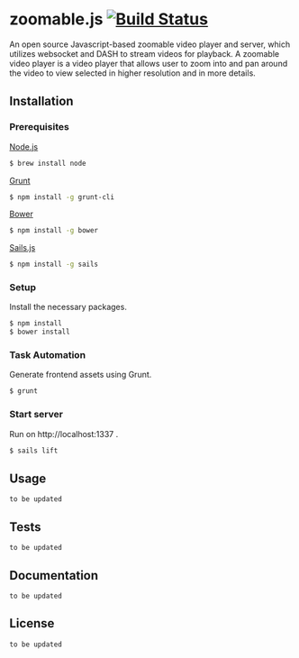 # zoomable.js [![Build Status][travis-image]][travis-url] 
An open source Javascript-based zoomable video player and server, which utilizes websocket and DASH to stream videos for playback. A zoomable video player is a video player that allows user to zoom into and pan around the video to view selected in higher resolution and in more details. 


## Installation

### Prerequisites

[Node.js](http://nodejs.org)
```bash
$ brew install node
```

[Grunt](http://gruntjs.com/)
```bash
$ npm install -g grunt-cli
```

[Bower](http://www.npmjs.com/package/bower)
```bash
$ npm install -g bower
```

[Sails.js](http://sailsjs.org/get-started)
```bash
$ npm install -g sails
```


### Setup

Install the necessary packages.

```bash
$ npm install 
$ bower install 
```

### Task Automation

Generate frontend assets using Grunt.

```bash
$ grunt
```

### Start server

Run on http://localhost:1337 .

```bash
$ sails lift
```

## Usage
`to be updated`


## Tests
`to be updated`


## Documentation
`to be updated`


## License
`to be updated`

[travis-image]: https://travis-ci.org/nus-mtp/zoomable.js.svg?branch=develop
[travis-url]: https://travis-ci.org/nus-mtp/zoomable.js
